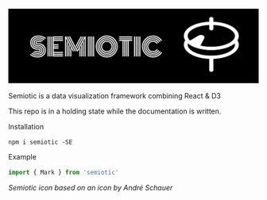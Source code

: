 [![Semiotic](semiotic_logo_horizontal.png "semiotic")](https://github.com/emeeks/semiotic/wiki/)

Semiotic is a data visualization framework combining React &amp; D3

This repo is in a holding state while the documentation is written.

Installation
```
npm i semiotic -SE
```

Example

```js
import { Mark } from 'semiotic'

```

_Semiotic icon based on an icon by André Schauer_

